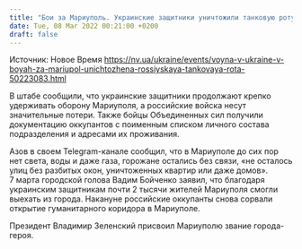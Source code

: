 ```yaml
---
title: "Бои за Мариуполь. Украинские защитники уничтожили танковую роту оккупантов"
date: Tue, 08 Mar 2022 00:21:00 +0200
draft: false
---
```

Источник: Новое Время https://nv.ua/ukraine/events/voyna-v-ukraine-v-boyah-za-mariupol-unichtozhena-rossiyskaya-tankovaya-rota-50223083.html


 В штабе сообщили, что украинские защитники продолжают крепко удерживать оборону Мариуполя, а российские войска несут значительные потери. Также бойцы Объединенных сил получили документацию оккупантов с поименным списком личного состава подразделения и адресами их проживания.

Азов в своем Telegram-канале сообщил, что в Мариуполе до сих пор нет света, воды и даже газа, горожане остались без связи, «не осталось улиц без разбитых окон, уничтоженных квартир или даже домов». 7 марта городской голова Вадим Бойченко заявил, что благодаря украинским защитникам почти 2 тысячи жителей Мариуполя смогли выехать из города. Накануне российские оккупанты снова сорвали открытие гуманитарного коридора в Мариуполе.

Президент Владимир Зеленский присвоил Мариуполю звание города-героя.
